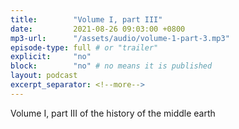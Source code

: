 ```yaml
---
title:        "Volume I, part III"
date:         2021-08-26 09:03:00 +0800
mp3-url:      "/assets/audio/volume-1-part-3.mp3"
episode-type: full # or "trailer"
explicit:     "no"
block:        "no" # no means it is published
layout: podcast
excerpt_separator: <!--more-->
---
```


<!--more-->

Volume I, part III of the history of the middle earth
